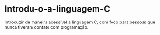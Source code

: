 # Introdu-o-a-linguagem-C
Introduzir de maneira acessível a linguagem C, com foco para pessoas que nunca tiveram contato com programação.
